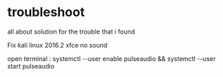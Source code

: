 # troubleshoot
all about solution for the trouble that i found

Fix kali linux 2016.2 xfce no sound 

open terminal :
systemctl --user enable pulseaudio && systemctl --user start pulseaudio 
